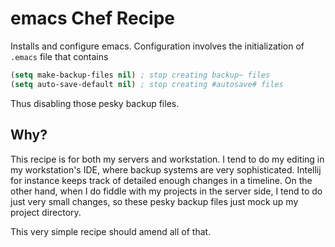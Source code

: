 # emacs Chef Recipe 

Installs and configure emacs. Configuration involves the initialization
of `.emacs` file that contains

```lisp
(setq make-backup-files nil) ; stop creating backup~ files
(setq auto-save-default nil) ; stop creating #autosave# files
```

Thus disabling those pesky backup files.

## Why?
This recipe is for both my servers and workstation. I tend to do my 
editing in my workstation's IDE, where backup systems are very 
sophisticated. Intellij for instance keeps track of detailed enough 
changes in a timeline. On the other hand, when I do fiddle
with my projects in the server side, I tend to do just very small
changes, so these pesky backup files just mock up my project
directory.

This very simple recipe should amend all of that. 

